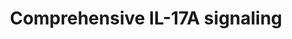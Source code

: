---
annotations:
- id: PW:0000897
  parent: signaling pathway
  type: Pathway Ontology
  value: interleukin-17 family mediated signaling pathway
- id: PW:0000003
  parent: signaling pathway
  type: Pathway Ontology
  value: signaling pathway
authors:
- Rex D A B
- Egonw
- Khanspers
- Eweitz
- AlexanderPico
description: Schematic representation of IL-17A signaling pathway with a mix of human
  and mouse genes/proteins based on literature review.
last-edited: 2023-01-18
organisms:
- Mus musculus
redirect_from:
- /index.php/Pathway:WP5242
- /instance/WP5242
- /instance/WP5242_rr124849
revision: r124849
schema-jsonld:
- '@context': https://schema.org/
  '@id': https://wikipathways.github.io/pathways/WP5242.html
  '@type': Dataset
  creator:
    '@type': Organization
    name: WikiPathways
  description: Schematic representation of IL-17A signaling pathway with a mix of
    human and mouse genes/proteins based on literature review.
  keywords:
  - ACTA2
  - Acta1
  - Acta2
  - Adh1
  - Akt1
  - Angpt1
  - Anxa6
  - Arpc2
  - Arpc3
  - Arpc5
  - Atox1
  - Atrx
  - BCL2
  - 'BECN1 '
  - Baff
  - Bcl2
  - Becn1
  - Blmh
  - C3
  - 'C7 '
  - 'CCL2 '
  - CFB
  - COL3A1
  - COL5A2
  - CSF3
  - CXCL1
  - CXCL2
  - CXCL3
  - CXCL5
  - CXCL6
  - CXCL8
  - Cacybp
  - Casp3
  - Ccl3
  - Ccl4
  - Ccl5
  - Ccn2
  - Cdc42
  - Cdh1
  - Col1a1
  - Cpne1
  - Crebbp
  - Cxcl1
  - Cxcl12
  - 'Cxcl12 '
  - Cxcl2
  - Cxcl5
  - Dhx9
  - Egfr
  - Fbn1
  - Fn1
  - GRK5
  - GSK3B
  - Gap43
  - Gng12
  - HSPG2
  - Hbb-b1
  - Hbb-b2
  - Hbb-bh1
  - Hmgb1
  - Hspa1b
  - Hyou1
  - IL-10
  - IL-11
  - IL-17A
  - IL-6
  - IL17A
  - IL17RA
  - IL1B
  - IL6
  - IL8
  - Igf1
  - Il1b
  - Il6
  - Jak1
  - Jak2
  - LIF
  - MAPK1
  - MAPK14
  - MAPK3
  - MUC5AC
  - Map1lc3a
  - Map1lc3b
  - Mcm2
  - Mcm3
  - Mcm4
  - Mcm5
  - Mcm6
  - Mcm7
  - Mki67
  - Mmp14
  - Mmp3
  - Mmp9
  - Mtor
  - Mylk
  - NFKB1
  - NFKBIA
  - Nasp
  - Npm1
  - Nucks1
  - Orc1
  - Orc2
  - P53
  - PI3KCA
  - PIK3CA
  - PRKAA1
  - Pak3
  - Parp1
  - Pcna
  - Pdgfa
  - Pdgfb
  - Pik3c3
  - Plau
  - Plaur
  - Plch1
  - Pole3
  - Pon3
  - Ppp1r14b
  - Prkacb
  - Psmc6
  - Ptgs2
  - Pura
  - RELA
  - Rab10
  - Rac1
  - Rbbp4
  - Rela
  - Rhoa
  - Rras2
  - Samhd1
  - Serpine1
  - Smad2
  - Smad3
  - Smad6
  - 'Smad7 '
  - Snai1
  - Snai2
  - Sod2
  - Sqstm1
  - Srpk2
  - Stat1
  - Stat3
  - TGFB1
  - TNF
  - Tgfb1
  - Tjp1
  - Uggt1
  - Upf1
  - VCAN
  - Zmpste24
  - mTOR
  license: CC0
  name: Comprehensive IL-17A signaling
seo: CreativeWork
title: Comprehensive IL-17A signaling
wpid: WP5242
---